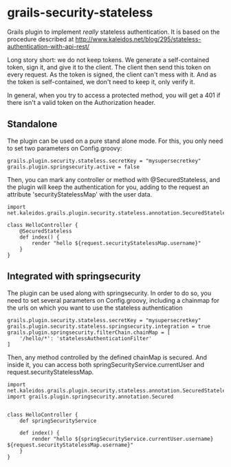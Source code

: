 grails-security-stateless
=========================

  Grails plugin to implement *really* stateless authentication. It is based on the procedure described at http://www.kaleidos.net/blog/295/stateless-authentication-with-api-rest/
  
   Long story short: we do not keep tokens. We generate a self-contained token, sign it, and give it to the client. The client then send this token on every request. As the token is signed, the client can't mess with it. And as the token is self-contained, we don't need to keep it, only verify it.
   
   
   
   In general, when you try to access a protected method, you will get a 401 if there isn't a valid token on the Authorization header.


Standalone
----------

The plugin can be used on a pure stand alone mode. For this, you only need to set two parameters on Config.groovy:

```
grails.plugin.security.stateless.secretKey = "mysupersecretkey"
grails.plugin.springsecurity.active = false
```

Then, you can mark any controller or method with @SecuredStateless, and the plugin will keep the authentication for you, adding to the request an attribute 'securityStatelessMap' with the user data.

```
import net.kaleidos.grails.plugin.security.stateless.annotation.SecuredStateless

class HelloController {
    @SecuredStateless
    def index() {
        render "hello ${request.securityStatelessMap.username}"
    }
}
```


Integrated with springsecurity
------------------------------

The plugin can be used along with springsecurity. In order to do so, you need to set several parameters on Config.groovy, including a chainmap for the urls on which you want to use the stateless authentication

```
grails.plugin.security.stateless.secretKey = "mysupersecretkey"
grails.plugin.security.stateless.springsecurity.integration = true
grails.plugin.springsecurity.filterChain.chainMap = [
    '/hello/*': 'statelessAuthenticationFilter'
]
```

Then,  any method controlled by the defined chainMap is secured. And inside it, you can access both springSecurityService.currentUser and request.securityStatelessMap.


```
import net.kaleidos.grails.plugin.security.stateless.annotation.SecuredStateless
import grails.plugin.springsecurity.annotation.Secured


class HelloController {
    def springSecurityService

    def index() {
        render "hello ${springSecurityService.currentUser.username} ${request.securityStatelessMap.username}"
    }
}
```

